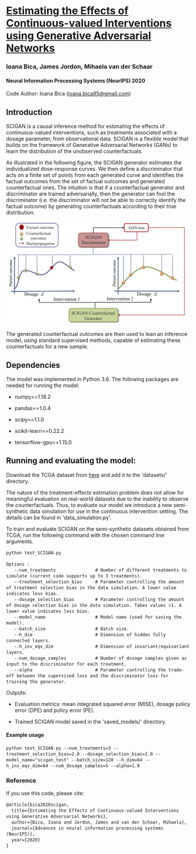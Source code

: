 # [Estimating the Effects of Continuous-valued Interventions using Generative Adversarial Networks](https://arxiv.org/abs/2002.12326)

### Ioana Bica, James Jordon, Mihaela van der Schaar

#### Neural Information Processing Systems (NeurIPS) 2020

Code Author: Ioana Bica (ioana.bica95@gmail.com)

## Introduction 

SCIGAN is a causal inference method for estimating the effects of continuous-valued interventions, such as treatments 
associated with a dosage parameter, from observational data. SCIGAN is a flexible model that builds on the framework
of Generative Adversarial Networks (GANs) to learn the distribution of the unobserved counterfactuals. 

As illustrated in the following figure, the SCIGAN generator estimates the individualized dose-response curves. We then 
define a discriminator that acts on a finite set of points from each generated curve and identifies the factual outcomes 
from the set of factual outcomes and generated counterfactual ones. The intuition is that if a counterfactual generator 
and discriminator are trained adversarially, then the generator can fool the discriminator (i.e. the discriminator will 
not be able to correctly identify the factual outcome) by generating counterfactuals according to their true distribution.

![SCIGAN](figs/introduction.png)

 
The generated counterfactual outcomes are then used to lean an inference model, using standard supervised methods, capable of 
estimating these counterfactuals for a new sample. 




## Dependencies

The model was implemented in Python 3.6. The following packages are needed for running the model:

- numpy==1.18.2

- pandas==1.0.4

- scipy==1.1.0

- scikit-learn==0.22.2

- tensorflow-gpu==1.15.0

## Running and evaluating the model:

Download the TCGA dataset from [here](https://drive.google.com/file/d/1P-smWytRNuQFjqR403IkJb17CXU6JOM7/view?usp=sharing) and add it to the 'datasets/' directory.

The nature of the treatment-effects estimation problem does not allow for meaningful evaluation on real-world datasets due to the inability to observe the
counterfactuals. Thus, to evaluate our model we introduce a new semi-synthetic data simulation 
for use in the continuous intervention setting. The details can be found in 'data_simulation.py'.

To train and evaluate SCIGAN on the semi-synthetic datasets obtained from TCGA, run the following command with the chosen command line arguments. 

```bash
python test_SCIGAN.py
```
```
Options :
   --num_treatments	              # Number of different treatments to simulate (current code supports up to 3 treatments).  
   --treatment_selection_bias	  # Parameter controlling the amount of treatment selection bias in the data simulation. A lower value indicates less bias.
   --dosage_selection_bias        # Parameter controlling the amount of dosage selection bias in the data simulation. Takes values >1. A lower value indicates less bias.
   --model_name                   # Model name (used for saving the model).
   --batch_size                   # Batch size. 
   --h_dim                        # Dimension of hidden fully connected layers. 
   --h_inv_eqv_dim                # Dimension of invariant/equivariant layers.
   --num_dosage_samples           # Number of dosage samples given as input to the discriminator for each treatment.
   --alpha                        # Parameter controlling the trade-off between the supervised loss and the discriminator loss for training the generator. 
```

Outputs:

   - Evaluation metrics: mean integrated squared error (MISE), dosage policy error (DPE) and policy error (PE).  
   
   - Trained SCIGAN model saved in the 'saved_models/' directory. 

#### Example usage

```
python test_SCIGAN.py --num_treatments=3 --treatment_selection_bias=2.0 --dosage_selection_bias=2.0 --model_name="scigan_test" --batch_size=128 --h_dim=64 --h_inv_eqv_dim=64 --num_dosage_samples=5 --alpha=1.0
```
 
 
### Reference

If you use this code, please cite:

```
@article{bica2020scigan,
  title={Estimating the Effects of Continuous-valued Interventions using Generative Adversarial Networks},
  author={Bica, Ioana and Jordon, James and van der Schaar, Mihaela},
  journal={Advances in neural information processing systems (NeurIPS)},
  year={2020}
}
```